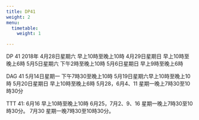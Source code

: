 ```yaml
---
title: DP41
weight: 2
menu:
  timetable:
    weight: 1

---
```

DP 41 2018年
4月28日星期六 早上10時至晚上10時 
4月29日星期日 早上10時至晚上6時
5月5日星期六 下午2時至晚上10時
5月6日星期日 早上9時至晚上6時

DAG 41
5月14日星期一 下午7時30至晚上10時
5月19日星期六早上10時至晚上10時
5月20日星期日 早上10時至晚上6時
5月28，6月4、11 星期一晚上7時30至10時30分 

TTT 41:
6月16 早上10時至晚上10時
6月25，7月2、9、16 星期一晚上7時30至10時30分。
7月30 星期一晚7時30至10時30分。